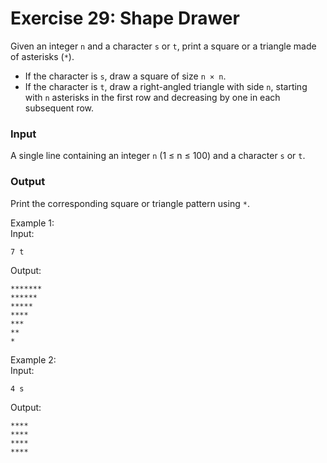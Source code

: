 # Exercise 29: Shape Drawer

Given an integer `n` and a character `s` or `t`, print a square or a triangle made of asterisks (`*`).

- If the character is `s`, draw a square of size `n × n`.
- If the character is `t`, draw a right-angled triangle with side `n`, starting with `n` asterisks in the first row and decreasing by one in each subsequent row.

### Input
A single line containing an integer `n` (1 ≤ n ≤ 100) and a character `s` or `t`.

### Output
Print the corresponding square or triangle pattern using `*`.

Example 1:  
Input: 
```
7 t
```
Output:  
```
*******
******
*****
****
***
**
*
```

Example 2:  
Input:
```
4 s
```
Output:
```
****
****
****
****
```
